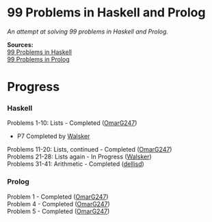 # 99 Problems in Haskell and Prolog
*An attempt at solving 99 problems in Haskell and Prolog.*

**Sources:**  
[99 Problems in Haskell](https://wiki.haskell.org/H-99:_Ninety-Nine_Haskell_Problems)  
[99 Problems in Prolog](http://www.ic.unicamp.br/~meidanis/courses/mc336/2009s2/prolog/problemas/)

# Progress
### Haskell
Problems 1-10: Lists - Completed ([OmarG247](https://github.com/OmarG247))  
* P7 Completed by [Walsker](https://github.com/walsker)

Problems 11-20: Lists, continued - Completed ([OmarG247](https://github.com/OmarG247))  
Problems 21-28: Lists again - In Progress ([Walsker](https://github.com/walsker))  
Problems 31-41: Arithmetic - Completed ([dellisd](https://github.com/dellisd))
<!---
Problems 46-50: Logic and codes\
Problems 54A-60: Binary trees\
Problems 61-69: Binary trees, continued\
Problems 70B-73: Multiway trees\
Problems 80-89: Graphs\
Problems 90-94: Miscellaneous problems\
Problems 95-99: Miscellaneous problems, continued
--->
### Prolog
Problem 1 - Completed ([OmarG247](https://github.com/OmarG247))\
Problem 4 - Completed ([OmarG247](https://github.com/OmarG247))\
Problem 5 - Completed ([OmarG247](https://github.com/OmarG247))
